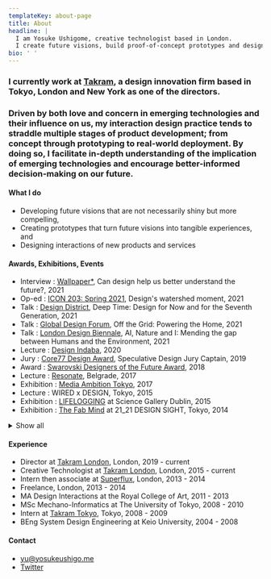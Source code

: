 ```yaml
---
templateKey: about-page
title: About
headline: |
  I am Yosuke Ushigome, creative technologist based in London.
  I create future visions, build proof-of-concept prototypes and design new interactions.
bio: ' '
---
```


### I currently work at [Takram](https://www.takram.com), a design innovation firm based in Tokyo, London and New York as one of the directors.

### Driven by both love and concern in emerging technologies and their influence on us, my interaction design practice tends to straddle multiple stages of product development; from concept through prototyping to real-world deployment. By doing so, I facilitate in-depth understanding of the implication of emerging technologies and encourage better-informed decision-making on our future.

#### What I do

- Developing future visions that are not necessarily shiny but more compelling,
- Creating prototypes that turn future visions into tangible experiences, and
- Designing interactions of new products and services

#### Awards, Exhibitions, Events

- Interview : [Wallpaper\*](https://www.wallpaper.com/design/yosuke-ushigome-takram-profile), Can design help us better understand the future?, 2021
- Op-ed : [ICON 203: Spring 2021](https://www.iconeye.com/digital-magazine/icon-203-spring-2021), Design's watershed moment, 2021
- Talk : [Design District](https://designdistrict.co.uk/events/talk-bureau-deep-time/), Deep Time: Design for Now and for the Seventh Generation, 2021
- Talk : [Global Design Forum](https://www.globaldesignforum.com/event/grid-powering-home-presented-ovo-energy), Off the Grid: Powering the Home, 2021
- Talk : [London Design Biennale](https://www.londondesignbiennale.com/biennale-sessions), AI, Nature and I: Mending the gap between Humans and the Environment, 2021
- Lecture : [Design Indaba](https://www.designindaba.com/), 2020
- Jury : [Core77 Design Award](https://designawards.core77.com/2019/speculative-design), Speculative Design Jury Captain, 2019
- Award : [Swarovski Designers of the Future Award](https://www.swarovskigroup.com/S/news/Designers-of-the-Future.en.html), 2018
- Lecture : [Resonate](https://resonate.io), Belgrade, 2017
- Exhibition : [Media Ambition Tokyo](http://mediaambitiontokyo.jp/), 2017
- Lecture : WIRED x DESIGN, Tokyo, 2015
- Exhibition : [LIFELOGGING](https://dublin.sciencegallery.com/lifelogging/) at Science Gallery Dublin, 2015
- Exhibition : [The Fab Mind](http://www.2121designsight.jp/en/program/fab_mind/) at 21_21 DESIGN SIGHT, Tokyo, 2014

<details>
<summary>Show all</summary>

- Lecture : [Hochschule für Gestaltung Schwäbisch Gmünd](https://www.hfg-gmuend.de/), 2022
- Lecture : [Speculative Futures Stuttgart](https://www.meetup.com/en-AU/speculative-futures-stuttgart/), 2022
- Lecture : [TBD Conference](https://www.thetbdconference.com/), 2022
- Lecture : [FHNW Academy of Art and Design](https://www.fhnw.ch/en/about-fhnw/schools/academy-of-art-and-design), 2021
- Talk : [Fridays For Future Japan](https://fridaysforfuture.jp/), 2021
- Interview : [Wallpaper\*](https://www.wallpaper.com/design/yosuke-ushigome-takram-profile), Can design help us better understand the future?, 2021
- Op-ed : [ICON 203: Spring 2021](https://www.iconeye.com/digital-magazine/icon-203-spring-2021), Design's watershed moment, 2021
- Talk : [Design District](https://designdistrict.co.uk/events/talk-bureau-deep-time/), Deep Time: Design for Now and for the Seventh Generation, 2021
- Talk : [Global Design Forum](https://www.globaldesignforum.com/event/grid-powering-home-presented-ovo-energy), Off the Grid: Powering the Home, 2021
- Talk : [London Design Biennale](https://www.londondesignbiennale.com/biennale-sessions), AI, Nature and I: Mending the gap between Humans and the Environment, 2021
- Lecture : [N High School](https://nnn.ed.jp/), 2021
- Lecture : [Kontrapunkt Webinar](https://www.kontrapunkt.com/news/webinarstrategic-foresight), Strategic Foresight: Crafting future scenarios for better strategic navigation, 2021
- Lecture : [London College of Communication](https://www.arts.ac.uk/colleges/london-college-of-communication), 2021
- Lecture : [DLX Design Academy](https://en.dlxdesignacademy.com/), 2021
- Lecture : [Design Indaba](https://www.designindaba.com/), 2020
- Jury : [Core77 Design Award](https://designawards.core77.com/2019/speculative-design), Speculative Design Jury Captain, 2019
- Award : [Swarovski Designers of the Future Award](https://www.swarovskigroup.com/S/news/Designers-of-the-Future.en.html), 2018
- TV : Hodokyoku, Japan, 2017
- Lecture : [Resonate](https://resonate.io), Belgrade, 2017
- Lecture : [Data Fest](https://www.datafest.global/), Edinburgh, 2017
- Exhibition : [Media Ambition Tokyo](http://mediaambitiontokyo.jp/), 2017
- Lecture : London College of Communication, 2016
- Exhibition : [New Style New Artist](http://www.ntticc.or.jp/en/exhibitions/2016/talk-new-styles-new-artists-oct-28-2016/) at ICC, Tokyo, 2016
- Workshop : Live with AI at [NEXT Conference](https://nextconf.eu/), Hamburg, 2016
- Exhibition : [Scenes Unseen](http://scenesunseen.takram.com/) at London Design Festival, 2016
- Workshop : V&A Friday Late, London, 2016
- Exhibition : [Unread Messages](http://unreadmessages.com/) at Aram Gallery, London, 2016
- Workshop : Takram Academy at Space Art Technology, London, 2016
- Talk : IAMAS graduation show, Gifu, 2016
- Writing : [Speculative Everything Japanese Edition](http://amzn.asia/dKgTQyb), 2016
- Exhibition : [8h Ahead](https://www.takram.com/projects/8h-ahead/) at London Design Festival, 2015
- Workshop : Speculative Ohgiri for WIRED, Tokyo, 2015
- Lecture : WIRED x DESIGN, Tokyo, 2015
- Exhibition : LIFELOGGING at Science Gallery Dublin, 2015
- Exhibition : [The Fab Mind](http://www.2121designsight.jp/en/program/fab_mind/) at 21_21 DESIGN SIGHT, Tokyo, 2014
- Talk : The Design Batons at Japan Institute of Design Promotion, Tokyo, 2014
- Onlin Curation\_ : [Design and Violence](https://www.moma.org/interactives/exhibitions/2013/designandviolence/commoditized-warfare-yosuke-ushigome/) by MoMA, 2014
- Exhibition : [Wearable Futures](http://www.wearablefutures.co/), London, 2013
- Exhibition : Bunny Smash at [Museum of Contemporary Art Tokyo](http://www.mot-art-museum.jp/eng/2013/usagi_smash/), 2013

</details>

#### Experience

- Director at [Takram London](https://www.takram.com), London, 2019 - current
- Creative Technologist at [Takram London](https://www.takram.com), London, 2015 - current
- Intern then associate at [Superflux](http://superflux.in/), London, 2013 - 2014
- Freelance, London, 2013 - 2014
- MA Design Interactions at the Royal College of Art, 2011 - 2013
- MSc Mechano-Informatics at The University of Tokyo, 2008 - 2010
- Intern at [Takram Tokyo](https://www.takram.com), Tokyo, 2008 - 2009
- BEng System Design Engineering at Keio University, 2004 - 2008

#### Contact

- [yu@yosukeushigo.me](mailto://yu@yosukeushigo.me)
- [Twitter](https://twitter.com/ushi_)
